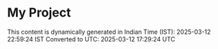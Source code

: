 # My Project

This content is dynamically generated in Indian Time (IST): 2025-03-12 22:59:24 IST
Converted to UTC: 2025-03-12 17:29:24 UTC
